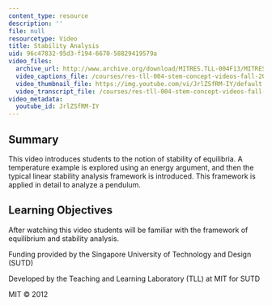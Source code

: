 ```yaml
---
content_type: resource
description: ''
file: null
resourcetype: Video
title: Stability Analysis
uid: 96c47832-95d3-f194-6670-58829419579a
video_files:
  archive_url: http://www.archive.org/download/MITRES.TLL-004F13/MITRES_TLL-004F13_stability_analysis_300k.mp4
  video_captions_file: /courses/res-tll-004-stem-concept-videos-fall-2013/3c0bc91896ec5e8fb2c492929b8e4b54_JrlZSfRM-IY.vtt
  video_thumbnail_file: https://img.youtube.com/vi/JrlZSfRM-IY/default.jpg
  video_transcript_file: /courses/res-tll-004-stem-concept-videos-fall-2013/7b893a4a8d3e9c38506752a229e5bdb1_JrlZSfRM-IY.pdf
video_metadata:
  youtube_id: JrlZSfRM-IY
---
```


Summary
-------

This video introduces students to the notion of stability of equilibria. A temperature example is explored using an energy argument, and then the typical linear stability analysis framework is introduced. This framework is applied in detail to analyze a pendulum.

Learning Objectives
-------------------

After watching this video students will be familiar with the framework of equilibrium and stability analysis.

Funding provided by the Singapore University of Technology and Design (SUTD)

Developed by the Teaching and Learning Laboratory (TLL) at MIT for SUTD

MIT © 2012